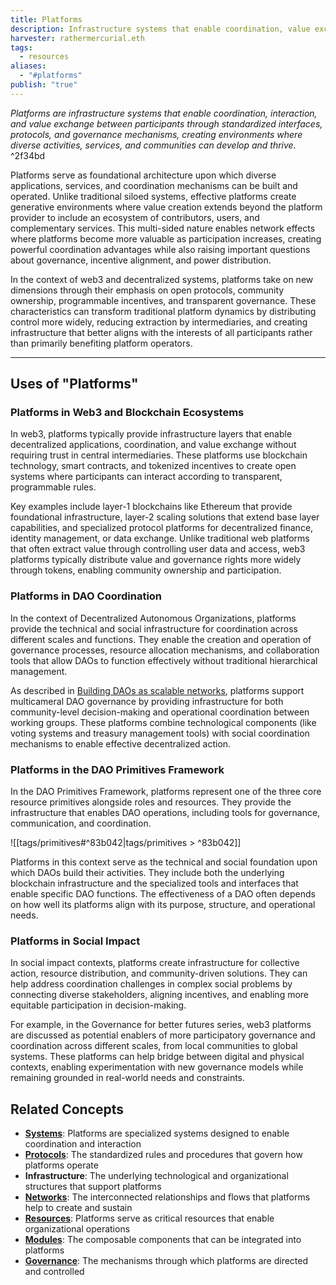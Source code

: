 ```yaml
---
title: Platforms
description: Infrastructure systems that enable coordination, value exchange, and service delivery through standardized interfaces and protocols
harvester: rathermercurial.eth
tags:
  - resources
aliases:
  - "#platforms"
publish: "true"
---
```


_Platforms are infrastructure systems that enable coordination, interaction, and value exchange between participants through standardized interfaces, protocols, and governance mechanisms, creating environments where diverse activities, services, and communities can develop and thrive._ ^2f34bd

Platforms serve as foundational architecture upon which diverse applications, services, and coordination mechanisms can be built and operated. Unlike traditional siloed systems, effective platforms create generative environments where value creation extends beyond the platform provider to include an ecosystem of contributors, users, and complementary services. This multi-sided nature enables network effects where platforms become more valuable as participation increases, creating powerful coordination advantages while also raising important questions about governance, incentive alignment, and power distribution.

In the context of web3 and decentralized systems, platforms take on new dimensions through their emphasis on open protocols, community ownership, programmable incentives, and transparent governance. These characteristics can transform traditional platform dynamics by distributing control more widely, reducing extraction by intermediaries, and creating infrastructure that better aligns with the interests of all participants rather than primarily benefiting platform operators.

---

## Uses of "Platforms"

### Platforms in Web3 and Blockchain Ecosystems

In web3, platforms typically provide infrastructure layers that enable decentralized applications, coordination, and value exchange without requiring trust in central intermediaries. These platforms use blockchain technology, smart contracts, and tokenized incentives to create open systems where participants can interact according to transparent, programmable rules.

Key examples include layer-1 blockchains like Ethereum that provide foundational infrastructure, layer-2 scaling solutions that extend base layer capabilities, and specialized protocol platforms for decentralized finance, identity management, or data exchange. Unlike traditional web platforms that often extract value through controlling user data and access, web3 platforms typically distribute value and governance rights more widely through tokens, enabling community ownership and participation.

### Platforms in DAO Coordination

In the context of Decentralized Autonomous Organizations, platforms provide the technical and social infrastructure for coordination across different scales and functions. They enable the creation and operation of governance processes, resource allocation mechanisms, and collaboration tools that allow DAOs to function effectively without traditional hierarchical management.

As described in [Building DAOs as scalable networks](artifacts/articles/network-evolution%201/Building%20DAOs%20as%20scalable%20networks.md), platforms support multicameral DAO governance by providing infrastructure for both community-level decision-making and operational coordination between working groups. These platforms combine technological components (like voting systems and treasury management tools) with social coordination mechanisms to enable effective decentralized action.

### Platforms in the DAO Primitives Framework

In the DAO Primitives Framework, platforms represent one of the three core resource primitives alongside roles and resources. They provide the infrastructure that enables DAO operations, including tools for governance, communication, and coordination.

![[tags/primitives#^83b042|tags/primitives > ^83b042]]

Platforms in this context serve as the technical and social foundation upon which DAOs build their activities. They include both the underlying blockchain infrastructure and the specialized tools and interfaces that enable specific DAO functions. The effectiveness of a DAO often depends on how well its platforms align with its purpose, structure, and operational needs.

### Platforms in Social Impact

In social impact contexts, platforms create infrastructure for collective action, resource distribution, and community-driven solutions. They can help address coordination challenges in complex social problems by connecting diverse stakeholders, aligning incentives, and enabling more equitable participation in decision-making.

For example, in the Governance for better futures series, web3 platforms are discussed as potential enablers of more participatory governance and coordination across different scales, from local communities to global systems. These platforms can help bridge between digital and physical contexts, enabling experimentation with new governance models while remaining grounded in real-world needs and constraints.

## Related Concepts

- **[Systems](tags/systems.md#)**: Platforms are specialized systems designed to enable coordination and interaction
- **[Protocols](tags/protocols.md#)**: The standardized rules and procedures that govern how platforms operate
- **Infrastructure**: The underlying technological and organizational structures that support platforms
- **[Networks](tags/networks.md#)**: The interconnected relationships and flows that platforms help to create and sustain
- **[Resources](tags/resources.md#)**: Platforms serve as critical resources that enable organizational operations
- **[Modules](tags/modules.md#)**: The composable components that can be integrated into platforms
- **[Governance](tags/governance.md#)**: The mechanisms through which platforms are directed and controlled
